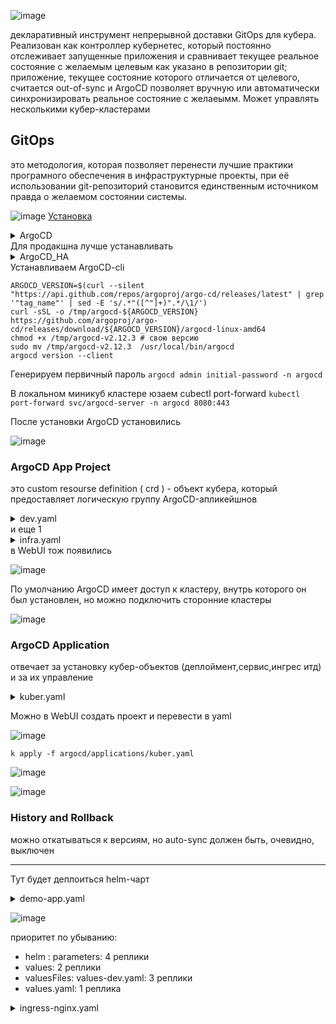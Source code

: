 ![image](https://github.com/user-attachments/assets/e9304b5f-817b-402c-98f5-4dac232f5163)

декларативный инструмент непрерывной доставки GitOps для кубера. Реализован как контроллер кубернетес, который постоянно отслеживает запущенные приложения и сравнивает текущее реальное состояние с желаемым целевым как указано в репозитории git; приложение, текущее состояние которого отличается от целевого, считается out-of-sync и ArgoCD позволяет вручную или автоматически синхронизировать реальное состояние с желаеымм. Может управлять несколькими кубер-кластерами
## GitOps
это методология, которая позволяет перенести лучшие практики програмного обеспечения в инфраструктурные проекты, при её использовании git-репозиторий становится единственным источником правда о желаемом состоянии системы.

![image](https://github.com/user-attachments/assets/5767e7cd-4fb8-4738-b338-676f3400f934)
[Установка](https://argo-cd.readthedocs.io/en/stable/getting_started/)
<details> <summary>ArgoCD</summary>

```
kubectl create namespace argocd
kubectl apply -n argocd -f https://raw.githubusercontent.com/argoproj/argo-cd/stable/manifests/install.yaml
```
</details>
Для продакшна лучше устанавливать
<details> <summary>ArgoCD_HA</summary>

```
kubectl create namespace argocd
kubectl apply -n argocd -f https://raw.githubusercontent.com/argoproj/argo-cd/v2.12.3/manifests/ha/install.yaml
```
</details>
Устанавливаем ArgoCD-cli

```
ARGOCD_VERSION=$(curl --silent "https://api.github.com/repos/argoproj/argo-cd/releases/latest" | grep '"tag_name"' | sed -E 's/.*"([^"]+)".*/\1/')
curl -sSL -o /tmp/argocd-${ARGOCD_VERSION} https://github.com/argoproj/argo-cd/releases/download/${ARGOCD_VERSION}/argocd-linux-amd64
chmod +x /tmp/argocd-v2.12.3 # свою версию
sudo mv /tmp/argocd-v2.12.3  /usr/local/bin/argocd 
argocd version --client
```
Генерируем первичный пароль ```argocd admin initial-password -n argocd```

В локальном миникуб кластере юзаем cubectl port-forward ```kubectl port-forward svc/argocd-server -n argocd 8080:443```

После установки ArgoCD установились 

![image](https://github.com/user-attachments/assets/337619ee-8241-4f03-bb3f-53d35d63faff)

### ArgoCD App Project 
это custom resourse definition ( crd ) - объект кубера, который предоставляет логическую группу ArgoCD-апликейшнов 

<details> <summary>dev.yaml</summary>

```
apiVersion: argoproj.io/v1alpha1
kind: AppProject
metadata:
  name: development
  namespace: argocd
  finalizers:      # Нужен для того,чтобы убедиться, что проект не будет удалён пока к нему приатачены ArgoCD приложения
    - resources-finalizer.argocd.argoproj.io
spec:
  description: Project containing development environment services
  sourceRepos:   # ссылка на репозитории, из которых приложения в рамках проекта, могут извлекать манифесты, чарт-файлы итд
    - '*'        # любой репозиторий
  destinations:       # ссылки на namespaces и кластера, в которые ArgoCD приложения могут деплоить кубер-ресурсы
    - namespace: '*'  # так же, любой namespace( если указать, к примеру 'dota', то апликейшены смогли бы деплоить только туда )
      server: '*'
  clusterResourceWhitelist:   # какие объекты кластерного уровня могут устанавливать ArgoCD апликейшены в рамках проекта
    - group: '*' 
      kind: '*'
```
</details>
и еще 1
<details> <summary>infra.yaml</summary>

```
apiVersion: argoproj.io/v1alpha1
kind: AppProject
metadata:
  name: infrastructure
  namespace: argocd
  # Finalizer that ensures that project is not deleted until it is not referenced by any application
  finalizers:
    - resources-finalizer.argocd.argoproj.io
spec:
  description: Project with infrastructure related applications
  sourceRepos:
    - '*'
  destinations:
    - namespace: '*'
      server: '*'
  clusterResourceWhitelist:
    - group: '*'
      kind: '*'
```
</details>
в WebUI тож появились 

![image](https://github.com/user-attachments/assets/34d833ec-95a0-4781-9a1f-90012a155ce0)

По умолчанию ArgoCD имеет доступ к кластеру, внутрь которого он был установлен, но можно подключить сторонние кластеры

![image](https://github.com/user-attachments/assets/5a609ce3-708d-4a00-998c-e5380a2e273c)

### ArgoCD Application
отвечает за установку кубер-объектов (деплоймент,сервис,ингрес итд) и за их управление

<details> <summary>kuber.yaml</summary>

```
apiVersion: argoproj.io/v1alpha1
kind: Application
metadata:
  name: kuber
  namespace: argocd
  finalizers:   # нужен для того, чтобы ресурсы(деплой,сервисы итд) удалялись вместе с апликейшенами, остаётся только namespace
    - resources-finalizer.argocd.argoproj.io
spec:
  project: development     # должен совпадать с тем,что в dev.yaml, ну всм что будем деплоить в итоге

  source:   # из какого репозитория брать исходный код 
    repoURL: https://github.com/Wireflex/Kubernetes.git  # Can point to either a Helm chart repo or a git repo.
    targetRevision: main  # For Helm, this refers to the chart version.
    path: ArgoCD/dev/kuber  # This has no meaning for Helm charts pulled directly from a Helm repo instead of git.

  destination:    # куда деплоим (у нас только 1 дефолтный)
    server: https://kubernetes.default.svc
    namespace: kuber    # этого намспейса пока нет, но ниже в CreateNamespace создадим

  syncPolicy:    # используется для автоматического обнаружния коммитов ArgoCD, будет чекать каждые 3 минуты
    automated: # можно указать manual и тогда вручную нужно будет начинать CD
      prune: true # нужно для того, чтобы ArgoCD мог автоматически удалять те ресурсы, которых уже не существует в гит-репозитории
      selfHeal: true # нужно для того, чтобы предотвратить какие-либо отклонения в кубер-кластере от состояниа на гитхабе, то есть если удалить деплоймент - ArgoCD его восстановит
    syncOptions:     # Sync options which modifies sync behavior
    - CreateNamespace=true # Namespace Auto-Creation ensures that namespace specified as the application destination exists in the destination cluster.
```
</details>

Можно в WebUI создать проект и перевести в yaml

![image](https://github.com/user-attachments/assets/19d9b010-5ca3-4665-9b3b-5774284b5ca9)

```k apply -f argocd/applications/kuber.yaml```

![image](https://github.com/user-attachments/assets/3ae0bf5a-22c6-41d9-a009-573318a5507a)

![image](https://github.com/user-attachments/assets/1be77258-54ac-471e-8916-e758460e820f)

### History and Rollback

можно откатываться к версиям, но auto-sync должен быть, очевидно, выключен

---

Тут будет деплоиться helm-чарт
<details> <summary>demo-app.yaml</summary>

```
apiVersion: argoproj.io/v1alpha1
kind: Application
metadata:
  name: demo-app
  namespace: argocd
  finalizers:
    - resources-finalizer.argocd.argoproj.io
spec:
  project: default

  source:
    repoURL: https://github.com/bakavets/k8s-lessons.git
    targetRevision: master
    path: lesson-30/charts/demo   # уже другая директория
    # https://github.com/bakavets/k8s-lessons/blob/master/lesson-30/charts/demo/values-dev.yaml

    helm:
      # Extra parameters to set (same as setting through values.yaml, but these take precedence)
      parameters:
      - name: "service.port"
        value: "8082"
      # - name: "replicaCount"
      #   value: "4"

      # Helm values files for overriding values in the helm chart
      # The path is relative to the spec.source.path directory defined above
      valueFiles:
      - values-dev.yaml

      # Values file as block file
      values: |
        # replicaCount: 2
        serviceAccount:
          create: true
          annotations:
            demo/role: demo-annotation
          name: sa-custom-name

  # Destination cluster and namespace to deploy the application
  destination:
    server: https://kubernetes.default.svc
    namespace: demo

  # Sync policy
  syncPolicy:
    automated:
      prune: true
      selfHeal: true
    syncOptions:
    - CreateNamespace=true
```
</details>

![image](https://github.com/user-attachments/assets/c4959d8d-e91b-441b-9cfd-9764aeb6d18e)

приоритет по убыванию:
- helm : parameters: 4 реплики
- values: 2 реплики
- valuesFiles: values-dev.yaml: 3 реплики
- values.yaml: 1 реплика


<details> <summary>ingress-nginx.yaml</summary>

```
apiVersion: argoproj.io/v1alpha1
kind: Application
metadata:
  name: ingress-nginx
  namespace: argocd
  finalizers:
    - resources-finalizer.argocd.argoproj.io
spec:
  project: infrastructure

  source:
    repoURL: 'https://kubernetes.github.io/ingress-nginx'     # эндпоинт helm-chart репозитория, где находится ingress-nginx-chart
    targetRevision: 4.1.1
    chart: ingress-nginx
    helm:
      parameters:
      - name: "controller.replicaCount"
        value: "2"
      - name: "controller.service.type"
        value: "NodePort"

  destination:
    namespace: ingress-nginx
    server: https://kubernetes.default.svc

  # Sync policy
  syncPolicy:
    automated:
      prune: true
      selfHeal: true
    syncOptions:
    - CreateNamespace=true
```
</details>
